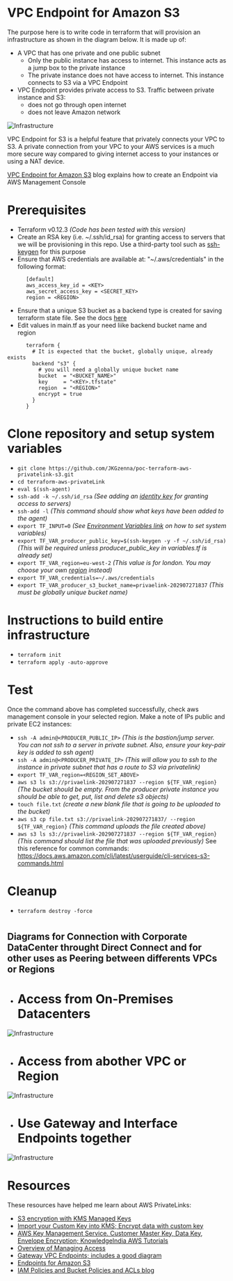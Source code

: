 # VPC Endpoint for Amazon S3
The purpose here is to write code in terraform that will provision an infrastructure as shown in the diagram below. It is made up of:
- A VPC that has one private and one public subnet
  - Only the public instance has access to internet. This instance acts as a jump box to the private instance
  - The private instance does not have access to internet. This instance connects to S3 via a VPC Endpoint
- VPC Endpoint provides private access to S3. Traffic between private instance and S3:
  - does not go through open internet
  - does not leave Amazon network

![Infrastructure](./pics/PoC-Diagram-VPC.jpeg "Infrastructure")

VPC Endpoint for S3 is a helpful feature that privately connects your VPC to S3. A private connection from your VPC to your AWS services is a much more secure way compared to giving internet access to your instances or using a NAT device.

[VPC Endpoint for Amazon S3](https://aws.amazon.com/blogs/aws/new-vpc-endpoint-for-amazon-s3/) blog explains how to create an Endpoint via AWS Management Console


# Prerequisites
- Terraform v0.12.3 _(Code has been tested with this version)_
- Create an RSA key (i.e. ~/.ssh/id_rsa) for granting access to servers that we will be provisioning in this repo. Use a third-party tool such as [ssh-keygen](https://www.ssh.com/ssh/keygen/) for this purpose
- Ensure that AWS credentials are available at: "~/.aws/credentials" in the following format:
```
      [default]
      aws_access_key_id = <KEY>
      aws_secret_access_key = <SECRET_KEY>
      region = <REGION>
```
- Ensure that a unique S3 bucket as a backend type is created for saving terraform state file. See the docs [here](https://www.terraform.io/docs/backends/types/s3.html)
- Edit values in main.tf as your need liike backend bucket name and region
```
      terraform {
        # It is expected that the bucket, globally unique, already exists
        backend "s3" {
          # you will need a globally unique bucket name
          bucket  = "<BUCKET_NAME>"
          key     = "<KEY>.tfstate"
          region  = "<REGION>"
          encrypt = true
        }
      }
```

# Clone repository and setup system variables
- `git clone https://github.com/JKGzenna/poc-terraform-aws-privatelink-s3.git`
- `cd terraform-aws-privateLink`
- `eval $(ssh-agent)`
- `ssh-add -k ~/.ssh/id_rsa` _(See adding an [identity key](https://www.ssh.com/ssh/add) for granting access to servers)_
- `ssh-add -l` _(This command should show what keys have been added to the agent)_
- `export TF_INPUT=0` _(See [Environment Variables link](https://www.terraform.io/docs/commands/environment-variables.html) on how to set system variables)_
- `export TF_VAR_producer_public_key=$(ssh-keygen -y -f ~/.ssh/id_rsa)` _(This will be required unless producer_public_key in variables.tf is already set)_
- `export TF_VAR_region=eu-west-2` _(This value is for london. You may choose your own [region](https://docs.aws.amazon.com/general/latest/gr/rande.html) instead)_
- `export TF_VAR_credentials=~/.aws/credentials`
- `export TF_VAR_producer_s3_bucket_name=privaelink-202907271837` _(This must be globally unique bucket name)_

# Instructions to build entire infrastructure
- `terraform init`
- `terraform apply -auto-approve`

# Test
Once the command above has completed successfully, check aws management console in your selected region. Make a note of IPs public and private EC2 instances:
- `ssh -A admin@<PRODUCER_PUBLIC_IP>` _(This is the bastion/jump server. You can not ssh to a server in private subnet. Also, ensure your key-pair key is added to ssh agent)_
- `ssh -A admin@<PRODUCER_PRIVATE_IP>` _(This will allow you to ssh to the instance in private subnet that has a route to S3 via privatelink)_
- `export TF_VAR_region=<REGION_SET_ABOVE>`
- `aws s3 ls s3://privaelink-202907271837 --region ${TF_VAR_region}` _(The bucket should be empty. From the producer private instance you should be able to get, put, list and delete s3 objects)_
- `touch file.txt` _(create a new blank file that is going to be uploaded to the bucket)_
- `aws s3 cp file.txt s3://privaelink-202907271837/ --region ${TF_VAR_region}` _(This command uploads the file created above)_
- `aws s3 ls s3://privaelink-202907271837 --region ${TF_VAR_region}` _(This command should list the file that was uploaded previously)_
See this reference for common commands: https://docs.aws.amazon.com/cli/latest/userguide/cli-services-s3-commands.html


# Cleanup
- `terraform destroy -force`
#

## Diagrams for Connection with Corporate DataCenter throught Direct Connect and for other uses as Peering between differents VPCs or Regions

- # Access from On-Premises Datacenters
![Infrastructure](./pics/Access-from-On-Premises.jpeg "Access from on-premises")

- # Access from abother VPC or Region
![Infrastructure](./pics/Access-from-abother-VPC-or-Region.jpeg "Access from abother VPC or region")

- # Use Gateway and Interface Endpoints together
![Infrastructure](./pics/Use-Gateway-and-Interface-Endpoints-together.jpeg "Access from abother VPC or region")



# Resources
These resources have helped me learn about AWS PrivateLinks:
- [S3 encryption with KMS Managed Keys](https://www.youtube.com/watch?v=jZYkJf-9yXI)
- [Import your Custom Key into KMS; Encrypt data with custom key](https://www.youtube.com/watch?v=VIWMezx8XiQ)
- [AWS Key Management Service. Customer Master Key, Data Key, Envelope Encryption; KnowledgeIndia AWS Tutorials](https://www.youtube.com/watch?v=fmqzUCtC6Aw)
- [Overview of Managing Access](https://docs.aws.amazon.com/AmazonS3/latest/dev/access-control-overview.html)
- [Gateway VPC Endpoints; includes a good diagram](https://docs.aws.amazon.com/vpc/latest/userguide/vpce-gateway.html)
- [Endpoints for Amazon S3](https://docs.aws.amazon.com/vpc/latest/userguide/vpc-endpoints-s3.html)
- [IAM Policies and Bucket Policies and ACLs blog](https://aws.amazon.com/blogs/security/iam-policies-and-bucket-policies-and-acls-oh-my-controlling-access-to-s3-resources/)
